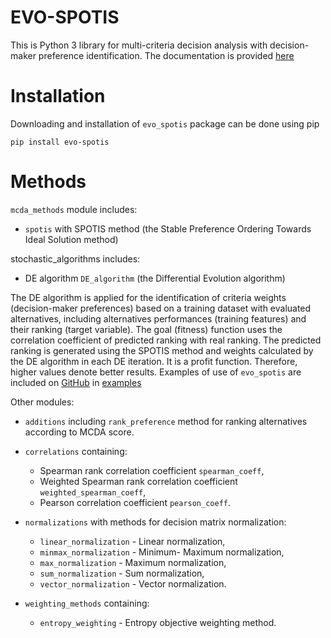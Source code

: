 # EVO-SPOTIS

This is Python 3 library for multi-criteria decision analysis with decision-maker preference identification. The documentation is provided
[here](https://evo-spotis.readthedocs.io/en/latest/)

# Installation

Downloading and installation of `evo_spotis` package can be done using pip

```
pip install evo-spotis
```

# Methods
`mcda_methods` module includes:
- `spotis` with SPOTIS method (the Stable Preference Ordering Towards Ideal Solution method)

stochastic_algorithms includes:
- DE algorithm `DE_algorithm` (the Differential Evolution algorithm)

The DE algorithm is applied for the identification of criteria weights (decision-maker preferences) based on a training dataset with evaluated alternatives,
including alternatives performances (training features) and their ranking (target variable). The goal (fitness) function uses the correlation coefficient
of predicted ranking with real ranking. The predicted ranking is generated using the SPOTIS method and weights calculated by the DE algorithm in each DE iteration.
 It is a profit function. Therefore, higher values denote better results. Examples of use of `evo_spotis` are included on [GitHub](https://github.com/energyinpython/EVO-SPOTIS) in [examples](https://github.com/energyinpython/EVO-SPOTIS/tree/main/examples)

Other modules:

- `additions` including `rank_preference` method for ranking alternatives according to MCDA score.

- `correlations` containing: 

	- Spearman rank correlation coefficient `spearman_coeff`, 
	- Weighted Spearman rank correlation coefficient `weighted_spearman_coeff`,
	- Pearson correlation coefficient `pearson_coeff`.
	
- `normalizations` with methods for decision matrix normalization:

	- `linear_normalization` - Linear normalization,
	- `minmax_normalization` - Minimum- Maximum normalization,
	- `max_normalization` - Maximum normalization,
	- `sum_normalization` - Sum normalization,
	- `vector_normalization` - Vector normalization.
	
- `weighting_methods` containing:

	- `entropy_weighting` - Entropy objective weighting method.

